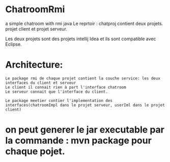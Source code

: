 # ChatroomRmi
 a simple chatroom with rmi java
Le reprtoir : chatproj contient deux projets.
projet client et projet serveur.

Les deux projets sont des projets intellij Idea et ils sont compatible avec Eclipse.

# Architecture:
    Le package rmi de chaque projet contient la couche service: les deux interfaces du client et serveur
    Le client il connait rien à part l'interface chatroom
    Le serveur connait que l'interface du client.
    
    Le package meetier contier l'implementation des interfaces(chatroomImpl dans le projet serveur, userIml dans le projet client)

# on peut generer le jar executable par la commande : mvn package pour chaque pojet.